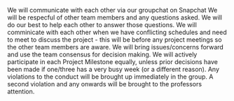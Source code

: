 We will communicate with each other via our groupchat on Snapchat
We will be respecful of other team members and any questions asked. We will do our best to help each other to answer those questions.
We will comminicate with each other when we have conflicting schedules and need to meet to discuss the project - this will be before any project meetings so the other team members are aware.
We will bring issues/concerns forward and use the team consensus for decision making.
We will actively participate in each Project Milestone equally, unless prior decisions have been made if one/three has a very busy week (or a different reason).
Any violations to the conduct will be brought up immediately in the group. A second violation and any onwards will be brought to the professors attention. 
